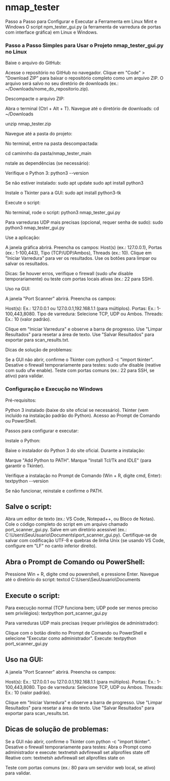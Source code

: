 # nmap_tester

 Passo a Passo para Configurar e Executar a Ferramenta em Linux Mint e Windows
O  script npm_tester_gui.py (a ferramenta de varredura de portas com interface gráfica) em Linux e Windows. 

### Passo a Passo Simples para Usar o Projeto nmap_tester_gui.py no Linux
 Baixe o arquivo do GitHub:

Acesse o repositório no GitHub no navegador.
Clique em "Code" > "Download ZIP" para baixar o repositório completo como um arquivo ZIP.
O arquivo será salvo no seu diretório de downloads (ex.: ~/Downloads/nome_do_repositorio.zip).

Descompacte o arquivo ZIP:

Abra o terminal (Ctrl + Alt + T).
Navegue até o diretório de downloads:
 cd ~/Downloads

 unzip nmap_tester.zip

Navegue até a pasta do projeto:

No terminal, entre na pasta descompactada:

  cd caminnho da pasta/nmap_tester_main

  nstale as dependências (se necessário):

Verifique o Python 3:
 python3 --version

Se não estiver instalado:
 sudo apt update
 sudo apt install python3

 Instale o Tkinter para a GUI:
  sudo apt install python3-tk


Execute o script:

 No terminal, rode o script:
 python3 nmap_tester_gui.py

Para varreduras UDP mais precisas (opcional, requer senha de sudo):
 sudo python3 nmap_tester_gui.py

Use a aplicação:

A janela gráfica abrirá.
Preencha os campos: Host(s) (ex.: 127.0.0.1), Portas (ex.: 1-100,443), Tipo (TCP/UDP/Ambos), Threads (ex.: 10).
Clique em "Iniciar Varredura" para ver os resultados.
Use os botões para limpar ou salvar os resultados.



Dicas: Se houver erros, verifique o firewall (sudo ufw disable temporariamente) ou teste com portas locais ativas (ex.: 22 para SSH).



Uso na GUI:

A janela "Port Scanner" abrirá.
Preencha os campos:

Host(s): Ex.: 127.0.0.1 ou 127.0.0.1,192.168.1.1 (para múltiplos).
Portas: Ex.: 1-100,443,8080.
Tipo de varredura: Selecione TCP, UDP ou Ambos.
Threads: Ex.: 10 (valor padrão).


Clique em "Iniciar Varredura" e observe a barra de progresso.
Use "Limpar Resultados" para resetar a área de texto.
Use "Salvar Resultados" para exportar para scan_results.txt.



Dicas de solução de problemas:

Se a GUI não abrir, confirme o Tkinter com python3 -c "import tkinter".
Desative o firewall temporariamente para testes: sudo ufw disable (reative com sudo ufw enable).
Teste com portas comuns (ex.: 22 para SSH, se ativo) para validar.


 ### Configuração e Execução no Windows
 Pré-requisitos:

 Python 3 instalado (baixe do site oficial se necessário).
 Tkinter (vem incluído na instalação padrão do Python). 
 Acesso ao Prompt de Comando ou PowerShell.

Passos para configurar e executar:

Instale o Python:

Baixe o instalador do Python 3 do site oficial.
Durante a instalação:

Marque "Add Python to PATH".
Marque "Install Tcl/Tk and IDLE" (para garantir o Tkinter).


Verifique a instalação no Prompt de Comando (Win + R, digite cmd, Enter):
textpython --version

Se não funcionar, reinstale e confirme o PATH.




## Salve o script:

Abra um editor de texto (ex.: VS Code, Notepad++, ou Bloco de Notas).
Cole o código completo do script em um arquivo chamado port_scanner_gui.py.
Salve em um diretório acessível (ex.: C:\Users\SeuUsuario\Documents\port_scanner_gui.py).
Certifique-se de salvar com codificação UTF-8 e quebras de linha Unix (se usando VS Code, configure em "LF" no canto inferior direito).


## Abra o Prompt de Comando ou PowerShell:

Pressione Win + R, digite cmd ou powershell, e pressione Enter.
Navegue até o diretório do script:
textcd C:\Users\SeuUsuario\Documents



## Execute o script:

Para execução normal (TCP funciona bem; UDP pode ser menos preciso sem privilégios):
textpython port_scanner_gui.py

Para varreduras UDP mais precisas (requer privilégios de administrador):

Clique com o botão direito no Prompt de Comando ou PowerShell e selecione "Executar como administrador".
Execute:
textpython port_scanner_gui.py



## Uso na GUI:

A janela "Port Scanner" abrirá.
Preencha os campos:

Host(s): Ex.: 127.0.0.1 ou 127.0.0.1,192.168.1.1 (para múltiplos).
Portas: Ex.: 1-100,443,8080.
Tipo de varredura: Selecione TCP, UDP ou Ambos.
Threads: Ex.: 10 (valor padrão).


Clique em "Iniciar Varredura" e observe a barra de progresso.
Use "Limpar Resultados" para resetar a área de texto.
Use "Salvar Resultados" para exportar para scan_results.txt.



## Dicas de solução de problemas:

Se a GUI não abrir, confirme o Tkinter com python -c "import tkinter".
Desative o firewall temporariamente para testes: Abra o Prompt como administrador e execute:
textnetsh advfirewall set allprofiles state off
Reative com:
textnetsh advfirewall set allprofiles state on

Teste com portas comuns (ex.: 80 para um servidor web local, se ativo) para validar.
